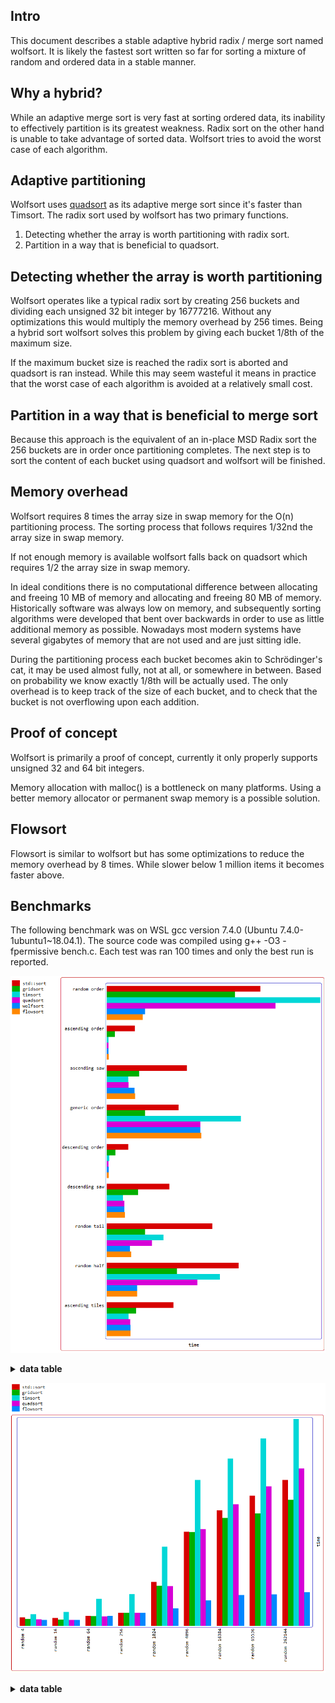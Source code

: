 Intro
-----

This document describes a stable adaptive hybrid radix / merge sort named wolfsort. It
is likely the fastest sort written so far for sorting a mixture of random and ordered data
in a stable manner.

Why a hybrid?
-------------
While an adaptive merge sort is very fast at sorting ordered data, its inability to effectively
partition is its greatest weakness. Radix sort on the other hand is unable to take advantage of
sorted data. Wolfsort tries to avoid the worst case of each algorithm.

Adaptive partitioning
---------------------
Wolfsort uses [quadsort](https://github.com/scandum/quadsort "quadsort") as its adaptive merge
sort since it's faster than Timsort. The radix sort used by wolfsort has two primary functions.

1. Detecting whether the array is worth partitioning with radix sort.
2. Partition in a way that is beneficial to quadsort.

Detecting whether the array is worth partitioning
-------------------------------------------------

Wolfsort operates like a typical radix sort by creating 256 buckets and dividing each unsigned
32 bit integer by 16777216. Without any optimizations this would multiply the memory overhead
by 256 times. Being a hybrid sort wolfsort solves this problem by giving each bucket 1/8th of
the maximum size.

If the maximum bucket size is reached the radix sort is aborted and quadsort is ran instead.
While this may seem wasteful it means in practice that the worst case of each algorithm is
avoided at a relatively small cost.

Partition in a way that is beneficial to merge sort
---------------------------------------------------
Because this approach is the equivalent of an in-place MSD Radix sort the 256 buckets are
in order once partitioning completes. The next step is to sort the content of each bucket
using quadsort and wolfsort will be finished.

Memory overhead
---------------
Wolfsort requires 8 times the array size in swap memory for the O(n) partitioning process.
The sorting process that follows requires 1/32nd the array size in swap memory.

If not enough memory is available wolfsort falls back on quadsort which requires 1/2 the array
size in swap memory.

In ideal conditions there is no computational difference between allocating and freeing 10 MB
of memory and allocating and freeing 80 MB of memory. Historically software was always low on
memory, and subsequently sorting algorithms were developed that bent over backwards in order
to use as little additional memory as possible. Nowadays most modern systems have several
gigabytes of memory that are not used and are just sitting idle. 

During the partitioning process each bucket becomes akin to Schrödinger's cat, it may be used
almost fully, not at all, or somewhere in between. Based on probability we know exactly 1/8th
will be actually used. The only overhead is to keep track of the size of each bucket, and to
check that the bucket is not overflowing upon each addition.

Proof of concept
----------------
Wolfsort is primarily a proof of concept, currently it only properly supports unsigned 32 and
64 bit integers.

Memory allocation with malloc() is a bottleneck on many platforms. Using a better memory
allocator or permanent swap memory is a possible solution. 

Flowsort
--------
Flowsort is similar to wolfsort but has some optimizations to reduce the memory overhead by
8 times. While slower below 1 million items it becomes faster above.

Benchmarks
----------
The following benchmark was on WSL gcc version 7.4.0 (Ubuntu 7.4.0-1ubuntu1~18.04.1).
The source code was compiled using g++ -O3 -fpermissive bench.c.
Each test was ran 100 times and only the best run is reported.

![Graph](/graph1.png)

<details><summary><b>data table</b></summary>

|      Name |    Items | Type |     Best |  Average |     Loops | Samples |     Distribution |
| --------- | -------- | ---- | -------- | -------- | --------- | ------- | ---------------- |
| std::sort |  1000000 |   32 | 0.064883 | 0.065081 |         1 |     100 |     random order |
|  gridsort |  1000000 |   32 | 0.054172 | 0.054293 |         1 |     100 |     random order |
|   timsort |  1000000 |   32 | 0.090033 | 0.090256 |         1 |     100 |     random order |
|  quadsort |  1000000 |   32 | 0.071145 | 0.071390 |         1 |     100 |     random order |
|  wolfsort |  1000000 |   32 | 0.016238 | 0.016670 |         1 |     100 |     random order |
|  flowsort |  1000000 |   32 | 0.015269 | 0.015434 |         1 |     100 |     random order |
|           |          |      |          |          |           |         |                  |
| std::sort |  1000000 |   32 | 0.011833 | 0.012046 |         1 |     100 |  ascending order |
|  gridsort |  1000000 |   32 | 0.003438 | 0.003536 |         1 |     100 |  ascending order |
|   timsort |  1000000 |   32 | 0.000798 | 0.000839 |         1 |     100 |  ascending order |
|  quadsort |  1000000 |   32 | 0.000776 | 0.000838 |         1 |     100 |  ascending order |
|  wolfsort |  1000000 |   32 | 0.000816 | 0.000893 |         1 |     100 |  ascending order |
|  flowsort |  1000000 |   32 | 0.000904 | 0.000969 |         1 |     100 |  ascending order |
|           |          |      |          |          |           |         |                  |
| std::sort |  1000000 |   32 | 0.033793 | 0.034033 |         1 |     100 |    ascending saw |
|  gridsort |  1000000 |   32 | 0.013622 | 0.013715 |         1 |     100 |    ascending saw |
|   timsort |  1000000 |   32 | 0.009138 | 0.009212 |         1 |     100 |    ascending saw |
|  quadsort |  1000000 |   32 | 0.009284 | 0.009385 |         1 |     100 |    ascending saw |
|  wolfsort |  1000000 |   32 | 0.011797 | 0.011904 |         1 |     100 |    ascending saw |
|  flowsort |  1000000 |   32 | 0.011972 | 0.012103 |         1 |     100 |    ascending saw |
|           |          |      |          |          |           |         |                  |
| std::sort |  1000000 |   32 | 0.030323 | 0.030553 |         1 |     100 |    generic order |
|  gridsort |  1000000 |   32 | 0.016137 | 0.016389 |         1 |     100 |    generic order |
|   timsort |  1000000 |   32 | 0.056623 | 0.056795 |         1 |     100 |    generic order |
|  quadsort |  1000000 |   32 | 0.039481 | 0.040578 |         1 |     100 |    generic order |
|  wolfsort |  1000000 |   32 | 0.039489 | 0.043261 |         1 |     100 |    generic order |
|  flowsort |  1000000 |   32 | 0.039979 | 0.040394 |         1 |     100 |    generic order |
|           |          |      |          |          |           |         |                  |
| std::sort |  1000000 |   32 | 0.009097 | 0.009242 |         1 |     100 | descending order |
|  gridsort |  1000000 |   32 | 0.003644 | 0.003743 |         1 |     100 | descending order |
|   timsort |  1000000 |   32 | 0.000997 | 0.001064 |         1 |     100 | descending order |
|  quadsort |  1000000 |   32 | 0.000790 | 0.000853 |         1 |     100 | descending order |
|  wolfsort |  1000000 |   32 | 0.000847 | 0.000906 |         1 |     100 | descending order |
|  flowsort |  1000000 |   32 | 0.000933 | 0.001058 |         1 |     100 | descending order |
|           |          |      |          |          |           |         |                  |
| std::sort |  1000000 |   32 | 0.026505 | 0.028416 |         1 |     100 |   descending saw |
|  gridsort |  1000000 |   32 | 0.013284 | 0.014019 |         1 |     100 |   descending saw |
|   timsort |  1000000 |   32 | 0.006910 | 0.007211 |         1 |     100 |   descending saw |
|  quadsort |  1000000 |   32 | 0.007435 | 0.007999 |         1 |     100 |   descending saw |
|  wolfsort |  1000000 |   32 | 0.007491 | 0.008009 |         1 |     100 |   descending saw |
|  flowsort |  1000000 |   32 | 0.007643 | 0.008120 |         1 |     100 |   descending saw |
|           |          |      |          |          |           |         |                  |
| std::sort |  1000000 |   32 | 0.044561 | 0.045434 |         1 |     100 |      random tail |
|  gridsort |  1000000 |   32 | 0.016231 | 0.017457 |         1 |     100 |      random tail |
|   timsort |  1000000 |   32 | 0.023901 | 0.024176 |         1 |     100 |      random tail |
|  quadsort |  1000000 |   32 | 0.019154 | 0.019405 |         1 |     100 |      random tail |
|  wolfsort |  1000000 |   32 | 0.009828 | 0.010061 |         1 |     100 |      random tail |
|  flowsort |  1000000 |   32 | 0.010346 | 0.010625 |         1 |     100 |      random tail |
|           |          |      |          |          |           |         |                  |
| std::sort |  1000000 |   32 | 0.055612 | 0.056198 |         1 |     100 |      random half |
|  gridsort |  1000000 |   32 | 0.029677 | 0.029900 |         1 |     100 |      random half |
|   timsort |  1000000 |   32 | 0.047699 | 0.048204 |         1 |     100 |      random half |
|  quadsort |  1000000 |   32 | 0.038318 | 0.038905 |         1 |     100 |      random half |
|  wolfsort |  1000000 |   32 | 0.012920 | 0.013362 |         1 |     100 |      random half |
|  flowsort |  1000000 |   32 | 0.012906 | 0.013222 |         1 |     100 |      random half |
|           |          |      |          |          |           |         |                  |
| std::sort |  1000000 |   32 | 0.028192 | 0.029597 |         1 |     100 |  ascending tiles |
|  gridsort |  1000000 |   32 | 0.012479 | 0.013014 |         1 |     100 |  ascending tiles |
|   timsort |  1000000 |   32 | 0.009195 | 0.009666 |         1 |     100 |  ascending tiles |
|  quadsort |  1000000 |   32 | 0.010003 | 0.010229 |         1 |     100 |  ascending tiles |
|  wolfsort |  1000000 |   32 | 0.010007 | 0.010223 |         1 |     100 |  ascending tiles |
|  flowsort |  1000000 |   32 | 0.010088 | 0.010269 |         1 |     100 |  ascending tiles |
</details>

![Graph](/graph2.png)
<details><summary><b>data table</b></summary>

|      Name |    Items | Type |     Best |  Average |     Loops | Samples |     Distribution |
| --------- | -------- | ---- | -------- | -------- | --------- | ------- | ---------------- |
| std::sort |        4 |   32 | 0.000916 | 0.000952 |     65536 |     100 |         random 4 |
|  gridsort |        4 |   32 | 0.000748 | 0.000763 |     65536 |     100 |         random 4 |
|   timsort |        4 |   32 | 0.001249 | 0.001280 |     65536 |     100 |         random 4 |
|  quadsort |        4 |   32 | 0.000736 | 0.000759 |     65536 |     100 |         random 4 |
|  flowsort |        4 |   32 | 0.000671 | 0.000695 |     65536 |     100 |         random 4 |
|           |          |      |          |          |           |         |                  |
| std::sort |       16 |   32 | 0.000846 | 0.000942 |     16384 |     100 |        random 16 |
|  gridsort |       16 |   32 | 0.000680 | 0.000688 |     16384 |     100 |        random 16 |
|   timsort |       16 |   32 | 0.001497 | 0.001664 |     16384 |     100 |        random 16 |
|  quadsort |       16 |   32 | 0.000671 | 0.000674 |     16384 |     100 |        random 16 |
|  flowsort |       16 |   32 | 0.000658 | 0.000677 |     16384 |     100 |        random 16 |
|           |          |      |          |          |           |         |                  |
| std::sort |       64 |   32 | 0.001088 | 0.001197 |      4096 |     100 |        random 64 |
|  gridsort |       64 |   32 | 0.001052 | 0.001072 |      4096 |     100 |        random 64 |
|   timsort |       64 |   32 | 0.002877 | 0.003748 |      4096 |     100 |        random 64 |
|  quadsort |       64 |   32 | 0.001041 | 0.001050 |      4096 |     100 |        random 64 |
|  flowsort |       64 |   32 | 0.001102 | 0.001159 |      4096 |     100 |        random 64 |
|           |          |      |          |          |           |         |                  |
| std::sort |      256 |   32 | 0.001407 | 0.001440 |      1024 |     100 |       random 256 |
|  gridsort |      256 |   32 | 0.001413 | 0.002011 |      1024 |     100 |       random 256 |
|   timsort |      256 |   32 | 0.003387 | 0.004403 |      1024 |     100 |       random 256 |
|  quadsort |      256 |   32 | 0.001395 | 0.001943 |      1024 |     100 |       random 256 |
|  flowsort |      256 |   32 | 0.001400 | 0.001885 |      1024 |     100 |       random 256 |
|           |          |      |          |          |           |         |                  |
| std::sort |     1024 |   32 | 0.004652 | 0.005927 |       256 |     100 |      random 1024 |
|  gridsort |     1024 |   32 | 0.004267 | 0.005899 |       256 |     100 |      random 1024 |
|   timsort |     1024 |   32 | 0.008371 | 0.010288 |       256 |     100 |      random 1024 |
|  quadsort |     1024 |   32 | 0.004238 | 0.004845 |       256 |     100 |      random 1024 |
|  flowsort |     1024 |   32 | 0.001866 | 0.002555 |       256 |     100 |      random 1024 |
|           |          |      |          |          |           |         |                  |
| std::sort |     4096 |   32 | 0.009948 | 0.010134 |        64 |     100 |      random 4096 |
|  gridsort |     4096 |   32 | 0.009895 | 0.009957 |        64 |     100 |      random 4096 |
|   timsort |     4096 |   32 | 0.015388 | 0.015460 |        64 |     100 |      random 4096 |
|  quadsort |     4096 |   32 | 0.010229 | 0.010367 |        64 |     100 |      random 4096 |
|  flowsort |     4096 |   32 | 0.002698 | 0.003207 |        64 |     100 |      random 4096 |
|           |          |      |          |          |           |         |                  |
| std::sort |    16384 |   32 | 0.012201 | 0.012240 |        16 |     100 |     random 16384 |
|  gridsort |    16384 |   32 | 0.011402 | 0.011461 |        16 |     100 |     random 16384 |
|   timsort |    16384 |   32 | 0.017653 | 0.017699 |        16 |     100 |     random 16384 |
|  quadsort |    16384 |   32 | 0.012828 | 0.012865 |        16 |     100 |     random 16384 |
|  flowsort |    16384 |   32 | 0.003271 | 0.003321 |        16 |     100 |     random 16384 |
|           |          |      |          |          |           |         |                  |
| std::sort |    65536 |   32 | 0.013736 | 0.013781 |         4 |     100 |     random 65536 |
|  gridsort |    65536 |   32 | 0.011852 | 0.011923 |         4 |     100 |     random 65536 |
|   timsort |    65536 |   32 | 0.019756 | 0.019807 |         4 |     100 |     random 65536 |
|  quadsort |    65536 |   32 | 0.014718 | 0.014760 |         4 |     100 |     random 65536 |
|  flowsort |    65536 |   32 | 0.003349 | 0.003409 |         4 |     100 |     random 65536 |
|           |          |      |          |          |           |         |                  |
| std::sort |   262144 |   32 | 0.015384 | 0.015460 |         1 |     100 |    random 262144 |
|  gridsort |   262144 |   32 | 0.013304 | 0.013352 |         1 |     100 |    random 262144 |
|   timsort |   262144 |   32 | 0.021808 | 0.021933 |         1 |     100 |    random 262144 |
|  quadsort |   262144 |   32 | 0.016604 | 0.016665 |         1 |     100 |    random 262144 |
|  flowsort |   262144 |   32 | 0.003600 | 0.003659 |         1 |     100 |    random 262144 |

</details>

